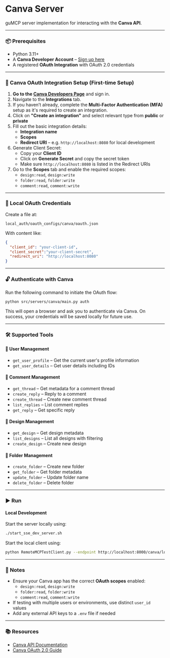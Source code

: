 # Canva Server

guMCP server implementation for interacting with the **Canva API**.

---

### 📦 Prerequisites

- Python 3.11+
- A **Canva Developer Account** – [Sign up here](https://www.canva.com/developers/)
- A registered **OAuth Integration** with OAuth 2.0 credentials

---

### 🔐 Canva OAuth Integration Setup (First-time Setup)

1. **Go to the [Canva Developers Page](https://www.canva.com/developers/)** and sign in.
2. Navigate to the **Integrations** tab.
3. If you haven’t already, complete the **Multi-Factor Authentication (MFA)** setup as it's required to create an integration.
4. Click on **"Create an integration"** and select relevant type from **public** or **private**
5. Fill out the basic integration details:
   - **Integration name**
   - **Scopes**
   - **Redirect URI** – e.g. `http://localhost:8080` for local development
6. Generate Client Secret:
   - Copy your **Client ID**
   - Click on **Generate Secret** and copy the secret token
   - Make sure `http://localhost:8080` is listed in the Redirect URIs
7. Go to the **Scopes** tab and enable the required scopes:
   - `design:read`, `design:write`
   - `folder:read`, `folder:write`
   - `comment:read`, `comment:write`

---

### 📄 Local OAuth Credentials

Create a file at:

```
local_auth/oauth_configs/canva/oauth.json
```

With content like:

```json
{
  "client_id": "your-client-id",
  "client_secret":"your-client-secret",
  "redirect_uri": "http://localhost:8080"
}
```

---

### 🔓 Authenticate with Canva

Run the following command to initiate the OAuth flow:

```bash
python src/servers/canva/main.py auth
```

This will open a browser and ask you to authenticate via Canva. On success, your credentials will be saved locally for future use.

---

### 🛠️ Supported Tools

#### 👤 User Management
- `get_user_profile` – Get the current user's profile information
- `get_user_details` – Get user details including IDs

#### 💬 Comment Management
- `get_thread` – Get metadata for a comment thread
- `create_reply` – Reply to a comment
- `create_thread` – Create new comment thread
- `list_replies` – List comment replies
- `get_reply` – Get specific reply

#### 🎨 Design Management
- `get_design` – Get design metadata
- `list_designs` – List all designs with filtering
- `create_design` – Create new design

#### 📁 Folder Management
- `create_folder` – Create new folder
- `get_folder` – Get folder metadata
- `update_folder` – Update folder name
- `delete_folder` – Delete folder

---

### ▶️ Run

#### Local Development

Start the server locally using:

```bash
./start_sse_dev_server.sh
```

Start the local client using:

```bash
python RemoteMCPTestClient.py --endpoint http://localhost:8000/canva/local
```

---

### 📎 Notes

- Ensure your Canva app has the correct **OAuth scopes** enabled:
  - `design:read`, `design:write`
  - `folder:read`, `folder:write`
  - `comment:read`, `comment:write`
- If testing with multiple users or environments, use distinct `user_id` values
- Add any external API keys to a `.env` file if needed

---

### 📚 Resources

- [Canva API Documentation](https://www.canva.com/developers/docs/)
- [Canva OAuth 2.0 Guide](https://www.canva.com/developers/docs/oauth-2-0/)
